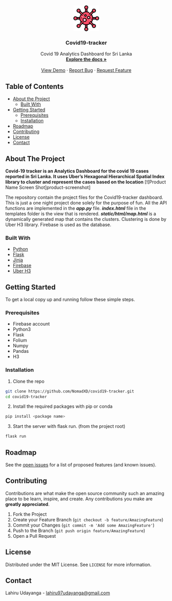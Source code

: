 

<!-- PROJECT LOGO -->
<br />
<p align="center">
  <a href="https://github.com/NomadXD/covid19-tracker.git">
    <img src="static/assets/img/virus.png" alt="Logo" width="80" height="80">
  </a>

  <h3 align="center">Covid19-tracker</h3>

  <p align="center">
   Covid 19 Analytics Dashboard for Sri Lanka
    <br />
    <a href="#"><strong>Explore the docs »</strong></a>
    <br />
    <br />
    <a href="#">View Demo</a>
    ·
    <a href="#">Report Bug</a>
    ·
    <a href="#">Request Feature</a>
  </p>
</p>



<!-- TABLE OF CONTENTS -->
## Table of Contents

* [About the Project](#about-the-project)
  * [Built With](#built-with)
* [Getting Started](#getting-started)
  * [Prerequisites](#prerequisites)
  * [Installation](#installation)
* [Roadmap](#roadmap)
* [Contributing](#contributing)
* [License](#license)
* [Contact](#contact)




<!-- ABOUT THE PROJECT -->
## About The Project
**Covid-19 tracker is an Analytics Dashboard for the covid 19 cases reported in Sri Lanka. It uses Uber’s Hexagonal Hierarchical Spatial Index library to cluster and represent the cases based on the location**
[![Product Name Screen Shot]product-screenshot]

The repository contain the project files for the Covid19-tracker dashboard. This is just a one night project done solely for the purpose of fun.
All the API functions are implemented in the ***app.py*** file. ***index.html*** file in the templates folder is the view that is rendered. ***static/html/map.html*** is a dynamically generated map that contains the clusters. Clustering is done by Uber H3 library. Firebase is used as the database.     

### Built With

* [Python](https://www.python.org/)
* [Flask](https://flask.palletsprojects.com/en/1.1.x/)
* [Jinja](https://jinja.palletsprojects.com/en/2.11.x/)
* [Firebase](https://firebase.google.com/)
* [Uber H3](https://eng.uber.com/h3/)

<!-- GETTING STARTED -->
## Getting Started

To get a local copy up and running follow these simple steps.

### Prerequisites


* Firebase account
* Python3
* Flask
* Folium
* Numpy
* Pandas
* H3

### Installation
 
1. Clone the repo 
```sh
git clone https://github.com/NomadXD/covid19-tracker.git
cd covid19-tracker
```
2. Install the required packages with pip or conda
```sh
pip install <package name>
```
3. Start the server with flask run. (from the project root)
```sh
flask run
```
<!-- ROADMAP -->
## Roadmap

See the [open issues](https://github.com/github_username/repo/issues) for a list of proposed features (and known issues).



<!-- CONTRIBUTING -->
## Contributing

Contributions are what make the open source community such an amazing place to be learn, inspire, and create. Any contributions you make are **greatly appreciated**.

1. Fork the Project
2. Create your Feature Branch (`git checkout -b feature/AmazingFeature`)
3. Commit your Changes (`git commit -m 'Add some AmazingFeature'`)
4. Push to the Branch (`git push origin feature/AmazingFeature`)
5. Open a Pull Request



<!-- LICENSE -->
## License

Distributed under the MIT License. See `LICENSE` for more information.



<!-- CONTACT -->
## Contact

Lahiru Udayanga - lahiru97udayanga@gmail.com







<!-- MARKDOWN LINKS & IMAGES -->
<!-- https://www.markdownguide.org/basic-syntax/#reference-style-links -->
[contributors-shield]: https://img.shields.io/github/contributors/othneildrew/Best-README-Template.svg?style=flat-square
[contributors-url]: https://github.com/othneildrew/Best-README-Template/graphs/contributors
[forks-shield]: https://img.shields.io/github/forks/othneildrew/Best-README-Template.svg?style=flat-square
[forks-url]: https://github.com/othneildrew/Best-README-Template/network/members
[stars-shield]: https://img.shields.io/github/stars/othneildrew/Best-README-Template.svg?style=flat-square
[stars-url]: https://github.com/othneildrew/Best-README-Template/stargazers
[issues-shield]: https://img.shields.io/github/issues/othneildrew/Best-README-Template.svg?style=flat-square
[issues-url]: https://github.com/othneildrew/Best-README-Template/issues
[license-shield]: https://img.shields.io/github/license/othneildrew/Best-README-Template.svg?style=flat-square
[license-url]: https://github.com/othneildrew/Best-README-Template/blob/master/LICENSE.txt
[linkedin-shield]: https://img.shields.io/badge/-LinkedIn-black.svg?style=flat-square&logo=linkedin&colorB=555
[linkedin-url]: https://linkedin.com/in/othneildrew
[product-screenshot]: static/assets/img/cover.png

